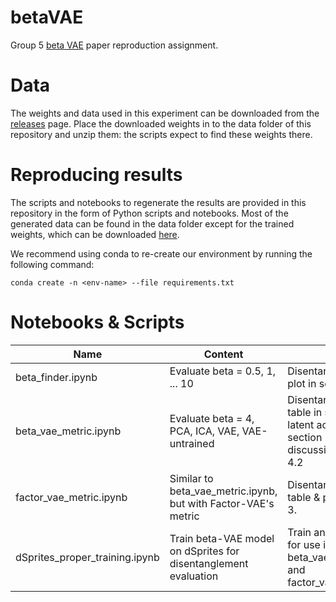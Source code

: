 # betaVAE
Group 5 [beta VAE](https://openreview.net/forum?id=Sy2fzU9gl) paper reproduction assignment.

# Data

The weights and data used in this experiment can be downloaded from the [releases](https://github.com/maddyflash/betaVAE/releases)
page. Place the downloaded weights in to the data folder of this repository and unzip them: the scripts expect to find
these weights there.

# Reproducing results

The scripts and notebooks to regenerate the results are provided in this repository in the form of Python scripts and notebooks. Most of
the generated data can be found in the data folder except for the trained weights, which can be downloaded [here](https://github.com/maddyflash/betaVAE/releases).

We recommend using conda to re-create our environment by running the following command:

`conda create -n <env-name> --file requirements.txt`


# Notebooks & Scripts

Name                              | Content                                                               | Used in
----------------------------------|-----------------------------------------------------------------------|---------------------------------------------------------------------------------------------------------------
beta\_finder.ipynb                |  Evaluate beta = 0.5, 1, ... 10                                       | Disentanglement score plot in section 3
beta\_vae\_metric.ipynb           |  Evaluate beta = 4, PCA, ICA, VAE, VAE-untrained                      | Disentanglement score table in section 3, latent activation plot in section 3, and discussion in section 4.2
factor\_vae\_metric.ipynb         |  Similar to beta\_vae\_metric.ipynb, but with Factor-VAE's metric     | Disentanglement score table & plot in section 3.
dSprites\_proper\_training.ipynb  |  Train beta-VAE model on dSprites for disentanglement evaluation      | Train and save weights for use in beta\_vae\_metric.ipynb and factor\_vae\_metric.ipynb
